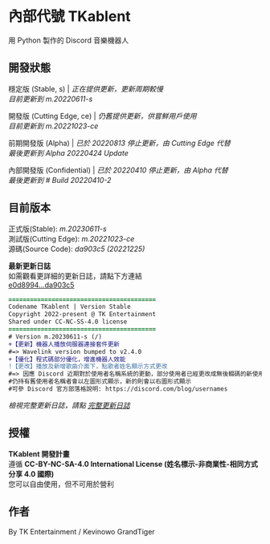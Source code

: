 # 內部代號 TKablent
用 Python 製作的 Discord 音樂機器人

## 開發狀態
穩定版 (Stable, s) | *正在提供更新，更新周期較慢*  
*目前更新到 m.20220611-s*  

開發版 (Cutting Edge, ce) | *仍舊提供更新，供嘗鮮用戶使用*  
*目前更新到 m.20221023-ce*  

前期開發版 (Alpha) | *已於 20220813 停止更新，由 Cutting Edge 代替*  
*最後更新到 Alpha 20220424 Update*  

內部開發版 (Confidential) | *已於 20220410 停止更新，由 Alpha 代替*  
*最後更新到 # Build 20220410-2*

## 目前版本
正式版(Stable): *m.20230611-s*  
測試版(Cutting Edge): *m.20221023-ce*  
源碼(Source Code): *da903c5 (20221225)*
  
**最新更新日誌**  
如需觀看更詳細的更新日誌，請點下方連結  
[e0d8994...da903c5](https://github.com/TK-Entertainment/tkablent/compare/e0d8994...da903c5)

```diff
=========================================
Codename TKablent | Version Stable
Copyright 2022-present @ TK Entertainment
Shared under CC-NC-SS-4.0 license
=========================================
# Version m.20230611-s (/)
+【更新】機器人播放伺服器連接套件更新
#=> Wavelink version bumped to v2.4.0
+【優化】程式碼部分優化，增進機器人效能
!【更改】播放及新增歌曲介面下，點歌者姓名顯示方式更改
#=> 因應 Discord 近期對於使用者名稱系統的更動，部分使用者已經更改成無後輟碼的新使用者名稱格式，故機器人修正部分顯示問題 (本來會顯示#0) (我知道有些人很不爽這個變更，但沒辦法ww)
#仍持有舊使用者名稱者會以左圖形式顯示，新的則會以右圖形式顯示
#可參 Discord 官方部落格說明: https://discord.com/blog/usernames
```  
*檢視完整更新日誌，請點 [完整更新日誌](https://github.com/TK-Entertainment/tkablent/blob/main/CHANGELOG.md)*
## 授權
**TKablent 開發計畫**  
遵循 **CC-BY-NC-SA-4.0 International License (姓名標示-非商業性-相同方式分享 4.0 國際)**  
您可以自由使用，但不可用於營利
## 作者
By TK Entertainment / Kevinowo GrandTiger
